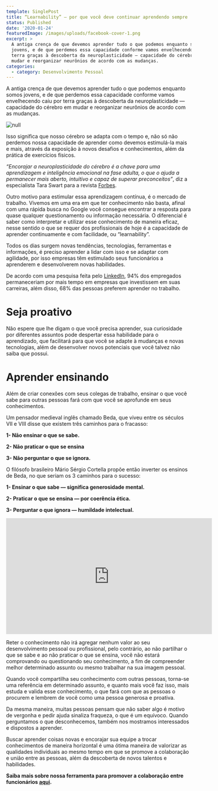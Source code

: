 ```yaml
---
template: SinglePost
title: “Learnability” — por que você deve continuar aprendendo sempre
status: Published
date: '2020-01-24'
featuredImage: /images/uploads/facebook-cover-1.png
excerpt: >
  A antiga crença de que devemos aprender tudo o que podemos enquanto somos
  jovens, e de que perdemos essa capacidade conforme vamos envelhecendo caiu por
  terra graças à descoberta da neuroplasticidade — capacidade do cérebro em
  mudar e reorganizar neurônios de acordo com as mudanças.
categories:
  - category: Desenvolvimento Pessoal
---
```

A antiga crença de que devemos aprender tudo o que podemos enquanto somos jovens, e de que perdemos essa capacidade conforme vamos envelhecendo caiu por terra graças à descoberta da neuroplasticidade — capacidade do cérebro em mudar e reorganizar neurônios de acordo com as mudanças.

![null](/images/uploads/92925.jpg)

Isso significa que nosso cérebro se adapta com o tempo e, não só não perdemos nossa capacidade de aprender como devemos estimulá-la mais e mais, através da exposição à novos desafios e conhecimentos, além da prática de exercícios físicos.

_“Encorajar a neuroplasticidade do cérebro é a chave para uma aprendizagem e inteligência emocional na fase adulta, o que o ajuda a permanecer mais aberto, intuitivo e capaz de superar preconceitos”_, diz a especialista Tara Swart para a revista [Forbes](https://www.forbes.com/sites/taraswart/2018/03/27/the-4-underlying-principles-to-changing-your-brain/#1bfb39715a71).

Outro motivo para estimular essa aprendizagem contínua, é o mercado de trabalho. Vivemos em uma era em que ter conhecimento não basta, afinal com uma rápida busca no Google você consegue encontrar a resposta para quase qualquer questionamento ou informação necessária. O diferencial é saber como interpretar e utilizar esse conhecimento de maneira eficaz, nesse sentido o que se requer dos profissionais de hoje é a capacidade de aprender continuamente e com facilidade, ou “learnability”.

Todos os dias surgem novas tendências, tecnologias, ferramentas e informações, é preciso aprender a lidar com isso e se adaptar com agilidade, por isso empresas têm estimulado seus funcionários a aprenderem e desenvolverem novas habilidades.

De acordo com uma pesquisa feita pelo [LinkedIn](https://learning.linkedin.com/content/dam/me/learning/en-us/pdfs/linkedin-learning-workplace-learning-report-2018.pdf), 94% dos empregados permaneceriam por mais tempo em empresas que investissem em suas carreiras, além disso, 68% das pessoas preferem aprender no trabalho.

# Seja proativo

Não espere que lhe digam o que você precisa aprender, sua curiosidade por diferentes assuntos pode despertar essa habilidade para o aprendizado, que facilitará para que você se adapte à mudanças e novas tecnologias, além de desenvolver novos potenciais que você talvez não saiba que possui.

# Aprender ensinando

Além de criar conexões com seus colegas de trabalho, ensinar o que você sabe para outras pessoas fará com que você se aprofunde em seus conhecimentos.

Um pensador medieval inglês chamado Beda, que viveu entre os séculos VII e VIII disse que existem três caminhos para o fracasso:

**1- Não ensinar o que se sabe.**

**2- Não praticar o que se ensina**

**3- Não perguntar o que se ignora.**

O filósofo brasileiro Mário Sérgio Cortella propõe então inverter os ensinos de Beda, no que seriam os 3 caminhos para o sucesso:

**1- Ensinar o que sabe — significa generosidade mental.**

**2- Praticar o que se ensina — por coerência ética.**

**3- Perguntar o que ignora — humildade intelectual.**

<iframe width="560" height="315" src="https://www.youtube.com/embed/nGydKkg-zJ8" frameborder="0" allow="accelerometer; autoplay; encrypted-media; gyroscope; picture-in-picture" allowfullscreen></iframe>

Reter o conhecimento não irá agregar nenhum valor ao seu desenvolvimento pessoal ou profissional, pelo contrário, ao não partilhar o que se sabe e ao não praticar o que se ensina, você não estará comprovando ou questionando seu conhecimento, a fim de compreender melhor determinado assunto ou mesmo trabalhar na sua imagem pessoal.

Quando você compartilha seu conhecimento com outras pessoas, torna-se uma referência em determinado assunto, e quanto mais você faz isso, mais estuda e valida esse conhecimento, o que fará com que as pessoas o procurem e lembrem de você como uma pessoa generosa e proativa.

Da mesma maneira, muitas pessoas pensam que não saber algo é motivo de vergonha e pedir ajuda sinaliza fraqueza, o que é um equívoco. Quando perguntamos o que desconhecemos, também nos mostramos interessados e dispostos a aprender.

Buscar aprender coisas novas e encorajar sua equipe a trocar conhecimentos de maneira horizontal é uma ótima maneira de valorizar as qualidades individuais ao mesmo tempo em que se promove a colaboração e união entre as pessoas, além da descoberta de novos talentos e habilidades.

**Saiba mais sobre nossa ferramenta para promover a colaboração entre funcionários **[**aqui**](https://beliive.com/for_companies?utm_source=medium&utm_medium=social)**.**
